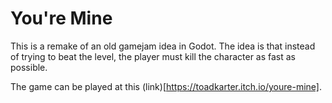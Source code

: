 # You're Mine

This is a remake of an old gamejam idea in Godot. The idea is that instead of trying to beat the level, the player must kill the character as fast as possible. 

The game can be played at this (link)[https://toadkarter.itch.io/youre-mine].
